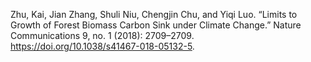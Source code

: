 Zhu, Kai, Jian Zhang, Shuli Niu, Chengjin Chu, and Yiqi Luo. “Limits to Growth of Forest Biomass Carbon Sink under Climate Change.” Nature Communications 9, no. 1 (2018): 2709–2709. https://doi.org/10.1038/s41467-018-05132-5.
